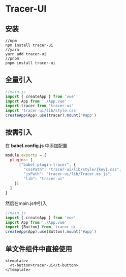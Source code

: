 # Tracer-UI

## 安装
```shell
//npm
npm install tracer-ui
//yarn
yarn add tracer-ui
//pnpm
pnpm install tracer-ui
```
## 全量引入

```js
//main.js
import { createApp } from 'vue'
import App from './App.vue'
import tracer from 'tracer-ui'
import 'tracer-ui/lib/style.css'
createApp(App).use(tracer).mount('#app')
```

## 按需引入

在 **babel.config.js** 中添加配置
```js
module.exports = {
  plugins: [
      ["babel-plugin-tracer", {
        "cssPath": "tracer-ui/lib/style/{key}.css", 
        "jsPath": "tracer-ui/lib/Tracer.es.js",
        "lib": "tracer-ui" 
    }]
  ]
}
```
然后在main.js中引入
```js
//main.js
import { createApp } from 'vue'
import App from './App.vue'
import {Button} from 'tracer-ui'
createApp(App).use(Button).mount('#app')
```

## 单文件组件中直接使用


```vue
<template>
  <t-button>tracer-ui</t-button>
</template> 
```
